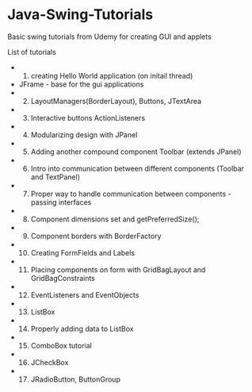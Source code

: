# Java-Swing-Tutorials
Basic swing tutorials from Udemy for creating GUI and applets

List of tutorials
* 1) creating Hello World application (on initail thread)
* JFrame - base for the gui applications
* 2) LayoutManagers(BorderLayout), Buttons, JTextArea
* 3) Interactive buttons ActionListeners
* 4) Modularizing design with JPanel
* 5) Adding another compound component Toolbar (extends JPanel)
* 6) Intro into communication between different components (Toolbar and TextPanel)
* 7) Proper way to handle communication between components - passing interfaces
* 8) Component dimensions set and getPreferredSize();
* 9) Component borders with BorderFactory
* 10) Creating FormFields and Labels
* 11) Placing components on form with GridBagLayout and GridBagConstraints
* 12) EventListeners and EventObjects
* 13) ListBox
* 14) Properly adding data to ListBox
* 15) ComboBox tutorial
* 16) JCheckBox
* 17) JRadioButton, ButtonGroup
